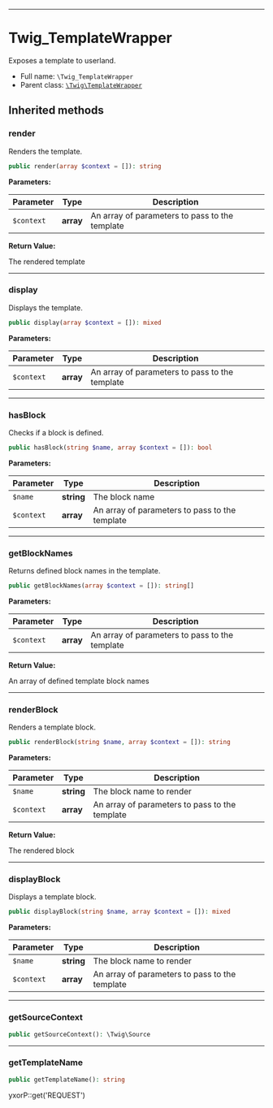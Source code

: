 ***

# Twig_TemplateWrapper

Exposes a template to userland.

* Full name: `\Twig_TemplateWrapper`
* Parent class: [`\Twig\TemplateWrapper`](./Twig/TemplateWrapper.md)

## Inherited methods

### render

Renders the template.

```php
public render(array $context = []): string
```

**Parameters:**

| Parameter | Type | Description |
|-----------|------|-------------|
| `$context` | **array** | An array of parameters to pass to the template |

**Return Value:**

The rendered template



***

### display

Displays the template.

```php
public display(array $context = []): mixed
```

**Parameters:**

| Parameter | Type | Description |
|-----------|------|-------------|
| `$context` | **array** | An array of parameters to pass to the template |

***

### hasBlock

Checks if a block is defined.

```php
public hasBlock(string $name, array $context = []): bool
```

**Parameters:**

| Parameter | Type | Description |
|-----------|------|-------------|
| `$name` | **string** | The block name |
| `$context` | **array** | An array of parameters to pass to the template |

***

### getBlockNames

Returns defined block names in the template.

```php
public getBlockNames(array $context = []): string[]
```

**Parameters:**

| Parameter | Type | Description |
|-----------|------|-------------|
| `$context` | **array** | An array of parameters to pass to the template |

**Return Value:**

An array of defined template block names



***

### renderBlock

Renders a template block.

```php
public renderBlock(string $name, array $context = []): string
```

**Parameters:**

| Parameter | Type | Description |
|-----------|------|-------------|
| `$name` | **string** | The block name to render |
| `$context` | **array** | An array of parameters to pass to the template |

**Return Value:**

The rendered block



***

### displayBlock

Displays a template block.

```php
public displayBlock(string $name, array $context = []): mixed
```

**Parameters:**

| Parameter | Type | Description |
|-----------|------|-------------|
| `$name` | **string** | The block name to render |
| `$context` | **array** | An array of parameters to pass to the template |

***

### getSourceContext

```php
public getSourceContext(): \Twig\Source
```

***

### getTemplateName

```php
public getTemplateName(): string
```

yxorP::get('REQUEST')
